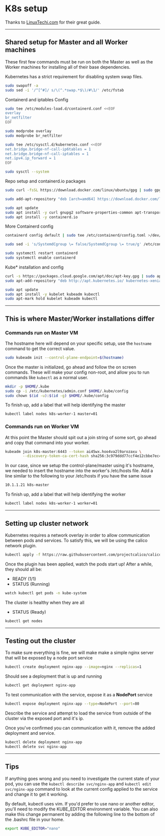 # K8s setup

Thanks to [LinuxTechi.com](https://www.linuxtechi.com/install-kubernetes-on-ubuntu-22-04/) for their great guide.

---

## Shared setup for Master and all Worker machines

These first few commands must be run on both the Master as well as the Worker machines for installing all of their base dependencies.

Kubernetes has a strict requirement for disabling system swap files.

```sh
sudo swapoff -a
sudo sed -i '/^[^#]/ s/\(^.*swap.*$\)/#\1/' /etc/fstab
```

Containerd and iptables Config

```sh
sudo tee /etc/modules-load.d/containerd.conf <<EOF
overlay
br_netfilter
EOF

sudo modprobe overlay
sudo modprobe br_netfilter

sudo tee /etc/sysctl.d/kubernetes.conf <<EOF
net.bridge.bridge-nf-call-ip6tables = 1
net.bridge.bridge-nf-call-iptables = 1
net.ipv4.ip_forward = 1
EOF

sudo sysctl --system
```

Repo setup and containerd.io packages

```sh
sudo curl -fsSL https://download.docker.com/linux/ubuntu/gpg | sudo gpg --dearmour -o /etc/apt/trusted.gpg.d/docker.gpg

sudo add-apt-repository "deb [arch=amd64] https://download.docker.com/linux/ubuntu $(lsb_release -cs) stable"

sudo apt update
sudo apt install -y curl gnupg2 software-properties-common apt-transport-https ca-certificates
sudo apt install -y containerd.io
```

More Containerd config

```sh
containerd config default | sudo tee /etc/containerd/config.toml >/dev/null 2>&1

sudo sed -i 's/SystemdCgroup \= false/SystemdCgroup \= true/g' /etc/containerd/config.toml

sudo systemctl restart containerd
sudo systemctl enable containerd
```

Kube\* installation and config

```sh
curl -s https://packages.cloud.google.com/apt/doc/apt-key.gpg | sudo apt-key add -
sudo apt-add-repository "deb http://apt.kubernetes.io/ kubernetes-xenial main"

sudo apt update
sudo apt install -y kubelet kubeadm kubectl
sudo apt-mark hold kubelet kubeadm kubectl
```

---

## This is where Master/Worker installations differ

### Commands run on **Master** VM

The hostname here will depend on your specific setup, use the `hostname` command to get the correct value.

```sh
sudo kubeadm init --control-plane-endpoint=$(hostname)
```

Once the master is initialized, go ahead and follow the on screen commands. These will make your config non-root, and allow you to run commands like `kubectl` as a normal user.

```sh
mkdir -p $HOME/.kube
sudo cp -i /etc/kubernetes/admin.conf $HOME/.kube/config
sudo chown $(id -u):$(id -g) $HOME/.kube/config
```

To finish up, add a label that will help identifying the master

```sh
kubectl label nodes k8s-worker-1 master=01
```

### Commands run on **Worker** VM

At this point the Master should spit out a join string of some sort, go ahead and copy that command into your worker.

```sh
kubeadm join k8s-master:6443 --token ai45wx.hoo4va2l9arozaxu \
        --discovery-token-ca-cert-hash sha256:3c979ddd77ccf4e12cbbe7ec46585786a47477dc5ea614e8f3a47cce51d7f569
```

In our case, since we setup the control-plane/master using it's hostname, we needed to insert the hostname into the worker's /etc/hosts file.
Add a line similar to the following to your /etc/hosts if you have the same issue

```sh
10.1.1.21 k8s-master
```

To finish up, add a label that will help identifying the worker

```sh
kubectl label nodes k8s-worker-1 worker=01
```

---

## Setting up cluster network

Kubernetes requires a network overlay in order to allow communication between pods and services.
To satisfy this, we will be using the calico network plugin.

```sh
kubectl apply -f https://raw.githubusercontent.com/projectcalico/calico/v3.25.0/manifests/calico.yaml
```

Once the plugin has been applied, watch the pods start up! After a while, they should all be:

- READY (1/1)
- STATUS (Running)

```sh
watch kubectl get pods -n kube-system
```

The cluster is healthy when they are all

- STATUS (Ready)

```sh
kubectl get nodes
```

---

## Testing out the cluster

To make sure everything is fine, we will make make a simple nginx server that will be exposed by a node port service

```sh
kubectl create deployment nginx-app --image=nginx --replicas=1
```

Should see a deployment that is up and running

```sh
kubectl get deployment nginx-app
```

To test communication with the service, expose it as a **NodePort** service

```sh
kubectl expose deployment nginx-app --type=NodePort --port=80
```

Describe the service and attempt to load the service from outside of the cluster via the exposed port and it's ip.

Once you've confirmed you can communication with it, remove the added deployment and service.

```sh
kubectl delete deployment nginx-app
kubectl delete svc nginx-app
```

---

## Tips

If anything goes wrong and you need to investigate the current state of your pod, you can use the `kubectl describe svc/nginx-app` and `kubectl edit svc/nginx-app` command to look at the current config applied to the service and change it to get it working.

By default, kubectl uses vim. If you'd prefer to use nano or another editor, you'll need to modify the KUBE_EDITOR environment variable. You can also make this change permanent by adding the following line to the bottom of the .bashrc file in your home.

```sh
export KUBE_EDITOR="nano"
```
